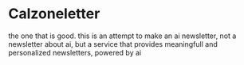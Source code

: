# Calzoneletter
the one that is good. 
this is an attempt to make an ai newsletter, not a newsletter about ai, but a service that provides meaningfull and personalized newsletters, powered by ai
